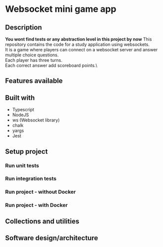 # Websocket mini game app

## Description
**You wont find tests or any abstraction level in this project by now**
This repository contains the code for a study application using websockets.\
It is a game where players can connect on a websocket server and answer multiple choice questions.\
Each player has three turns.\
Each correct answer add scoreboard points.\

## Features available

## Built with
- Typescript
- NodeJS
- ws (Websocket library)
- chalk
- yargs
- Jest

## Setup project

### Run unit tests

### Run integration tests

### Run project - without Docker

### Run project - with Docker

## Collections and utilities

## Software design/architecture